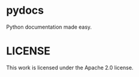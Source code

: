 # pydocs
Python documentation made easy. 

# LICENSE 

This work is licensed under the Apache 2.0 license.

